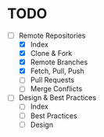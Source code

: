 # TODO

- [ ] Remote Repositories
  - [x] Index
  - [x] Clone & Fork
  - [x] Remote Branches
  - [x] Fetch, Pull, Push
  - [ ] Pull Requests
  - [ ] Merge Conflicts
- [ ] Design & Best Practices
  - [ ] Index
  - [ ] Best Practices
  - [ ] Design